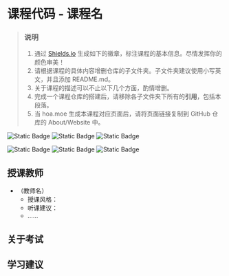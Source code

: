 # 课程代码 - 课程名

> ### 说明
> 1. 通过 [Shields.io](https://shields.io/) 生成如下的徽章，标注课程的基本信息。尽情发挥你的颜色审美！
> 2. 请根据课程的具体内容增删仓库的子文件夹。子文件夹建议使用小写英文，并且添加 README.md。
> 3. 关于课程的描述可以不止以下几个方面，酌情增删。
> 4. 完成一个课程仓库的搭建后，请移除各子文件夹下所有的**引用**，包括本段落。
> 5. 当 hoa.moe 生成本课程对应页面后，请将页面链接复制到 GitHub 仓库的 About/Website 中。

![Static Badge](https://img.shields.io/badge/%E8%80%83%E8%AF%95%E8%AF%BE-red)
![Static Badge](https://img.shields.io/badge/%E8%80%83%E6%9F%A5%E8%AF%BE-green)
![Static Badge](https://img.shields.io/badge/%E5%AD%A6%E5%88%86-4-moccasin)

![Static Badge](https://img.shields.io/badge/%E6%88%90%E7%BB%A9%E6%9E%84%E6%88%90-gold)
![Static Badge](https://img.shields.io/badge/%E4%BD%9C%E4%B8%9A-40%25-wheat)
![Static Badge](https://img.shields.io/badge/%E6%9C%9F%E6%9C%AB%E8%80%83%E8%AF%95-60%25-wheat)


## 授课教师

- （教师名）
  - 授课风格：
  - 听课建议：
  - ……

## 关于考试

## 学习建议
